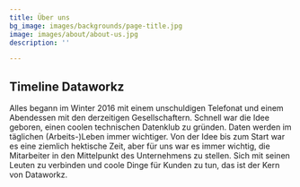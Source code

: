 ```yaml
---
title: Über uns
bg_image: images/backgrounds/page-title.jpg
image: images/about/about-us.jpg
description: ''

---
```

## Timeline Dataworkz

Alles begann im Winter 2016 mit einem unschuldigen Telefonat und einem Abendessen mit den derzeitigen Gesellschaftern. Schnell war die Idee geboren, einen coolen technischen Datenklub zu gründen. Daten werden im täglichen (Arbeits-)Leben immer wichtiger. Von der Idee bis zum Start war es eine ziemlich hektische Zeit, aber für uns war es immer wichtig, die Mitarbeiter in den Mittelpunkt des Unternehmens zu stellen. Sich mit seinen Leuten zu verbinden und coole Dinge für Kunden zu tun, das ist der Kern von Dataworkz.
